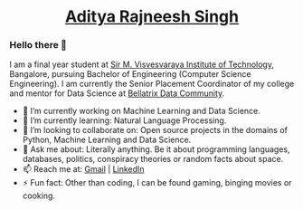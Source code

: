 <h1 align="center"><a href="https://adityarajneeshsingh.ml/" target="_blank" title="Portfolio">Aditya Rajneesh Singh</a></h1>

### Hello there 👋

I am a final year student at [Sir M. Visvesvaraya Institute of Technology](https://www.sirmvit.edu/), Bangalore, pursuing Bachelor of Engineering (Computer Science Engineering). I am currently the Senior Placement Coordinator of my college and mentor for Data Science at [Bellatrix Data Community](https://github.com/bellatrixdatacommunity/).

- 🔭 I’m currently working on Machine Learning and Data Science.
- 🌱 I’m currently learning: Natural Language Processing.
- 👯 I’m looking to collaborate on: Open source projects in the domains of Python, Machine Learning and Data Science.
- 💬 Ask me about: Literally anything. Be it about programming languages, databases, politics, conspiracy theories or random facts about space.
- 📫 Reach me at: [Gmail](mailto:adityarsingh17@gmail.com) | [LinkedIn](https://www.linkedin.com/in/adityarajneeshsingh/)
- ⚡ Fun fact: Other than coding, I can be found gaming, binging movies or cooking.
